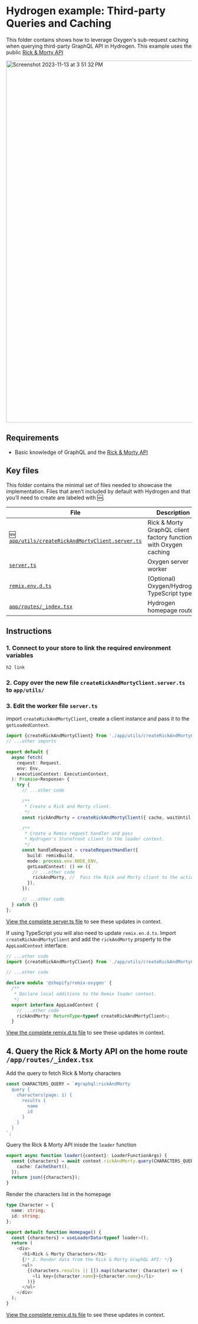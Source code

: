 # Hydrogen example: Third-party Queries and Caching

This folder contains shows how to leverage Oxygen's sub-request caching when querying
third-party GraphQL API in Hydrogen. This example uses the public [Rick & Morty API](https://rickandmortyapi.com/documentation/#graphql)

<img width="981" alt="Screenshot 2023-11-13 at 3 51 32 PM" src="https://github.com/juanpprieto/hydrogen-third-party-api/assets/12080141/fe648c70-a979-4862-a173-4c0244543dec">

## Requirements

- Basic knowledge of GraphQL and the [Rick & Morty API](https://rickandmortyapi.com/documentation/#graphql)

## Key files

This folder contains the minimal set of files needed to showcase the implementation.
Files that aren’t included by default with Hydrogen and that you’ll need to
create are labeled with 🆕.

| File                                                                                              | Description                                                      |
| ------------------------------------------------------------------------------------------------- | ---------------------------------------------------------------- |
| 🆕 [`app/utils/createRickAndMortyClient.server.ts`](app/utils/createRickAndMortyClient.server.ts) | Rick & Morty GraphQL client factory function with Oxygen caching |
| [`server.ts`](server.ts)                                                                          | Oxygen server worker                                             |
| [`remix.env.d.ts`](remix.env.d.ts)                                                                | (Optional) Oxygen/Hydrogen TypeScript types                      |
| [`app/routes/_index.tsx`](app/routes/_index.tsx)                                                  | Hydrogen homepage route                                          |

## Instructions

### 1. Connect to your store to link the required environment variables

```bash
h2 link
```

### 2. Copy over the new file `createRickAndMortyClient.server.ts` to `app/utils/`

### 3. Edit the worker file `server.ts`

import `createRickAndMortyClient`, create a client instance and pass it to the `getLoadedContext`.

```ts
import {createRickAndMortyClient} from './app/utils/createRickAndMortyClient.server';
// ...other imports

export default {
  async fetch(
    request: Request,
    env: Env,
    executionContext: ExecutionContext,
  ): Promise<Response> {
    try {
      // ...other code

      /**
       * Create a Rick and Morty client.
       */
      const rickAndMorty = createRickAndMortyClient({ cache, waitUntil });

      /**
       * Create a Remix request handler and pass
       * Hydrogen's Storefront client to the loader context.
       */
      const handleRequest = createRequestHandler({
        build: remixBuild,
        mode: process.env.NODE_ENV,
        getLoadContext: () => ({
          // ...other code
          rickAndMorty, //  Pass the Rick and Morty client to the action and loader context.
        }),
      });

      // ...other code
  } catch {}
};
```

[View the complete server.ts file](app/server.ts) to see these updates in context.

If using TypeScript you will also need to update `remix.en.d.ts`. Import `createRickAndMortyClient`
and add the `rickAndMorty` property to the `AppLoadContext` interface.

```ts
// ...other code
import {createRickAndMortyClient} from './app/utils/createRickAndMortyClient.server';

// ...other code

declare module '@shopify/remix-oxygen' {
  /**
   * Declare local additions to the Remix loader context.
   */
  export interface AppLoadContext {
    // ...other code
    rickAndMorty: ReturnType<typeof createRickAndMortyClient>;
  }
```

[View the complete remix.d.ts file](remix.d.ts) to see these updates in context.

## 4. Query the Rick & Morty API on the home route `/app/routes/_index.tsx`

Add the query to fetch Rick & Morty characters

```ts
const CHARACTERS_QUERY = `#graphql:rickAndMorty
  query {
    characters(page: 1) {
      results {
        name
        id
      }
    }
  }
`;
```

Query the Rick & Morty API inisde the `loader` function

```ts
export async function loader({context}: LoaderFunctionArgs) {
  const {characters} = await context.rickAndMorty.query(CHARACTERS_QUERY, {
    cache: CacheShort(),
  });
  return json({characters});
}
```

Render the characters list in the homepage

```ts
type Character = {
  name: string;
  id: string;
};

export default function Homepage() {
  const {characters} = useLoaderData<typeof loader>();
  return (
    <div>
      <h1>Rick & Morty Characters</h1>
      {/* 2. Render data from the Rick & Morty GraphQL API: */}
      <ul>
        {(characters.results || []).map((character: Character) => (
          <li key={character.name}>{character.name}</li>
        ))}
      </ul>
    </div>
  );
}
```

[View the complete remix.d.ts file](/app/routes/_index.tsx) to see these updates in context.
